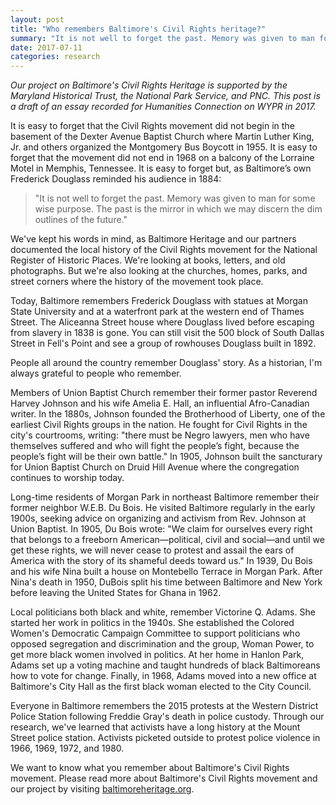 ```yaml
---
layout: post
title: "Who remembers Baltimore's Civil Rights heritage?"
summary: "It is not well to forget the past. Memory was given to man for some wise purpose. The past is the mirror in which we may discern the dim outlines of the future."
date: 2017-07-11
categories: research
---
```


*Our project on Baltimore's Civil Rights Heritage is supported by the Maryland Historical Trust, the National Park Service, and PNC. This post is a draft of an essay recorded for Humanities Connection on WYPR in 2017.*

It is easy to forget that the Civil Rights movement did not begin in the basement of the Dexter Avenue Baptist Church where Martin Luther King, Jr. and others organized the Montgomery Bus Boycott in 1955. It is easy to forget that the movement did not end in 1968 on a balcony of the Lorraine Motel in Memphis, Tennessee. It is easy to forget but, as Baltimore’s own Frederick Douglass reminded his audience in 1884:

> "It is not well to forget the past. Memory was given to man for some wise purpose. The past is the mirror in which we may discern the dim outlines of the future."

We've kept his words in mind, as Baltimore Heritage and our partners documented the local history of the Civil Rights movement for the National Register of Historic Places. We're looking at books, letters, and old photographs. But we're also looking at the churches, homes, parks, and street corners where the history of the movement took place.

Today, Baltimore remembers Frederick Douglass with statues at Morgan State University and at a waterfront park at the western end of Thames Street. The Aliceanna Street house where Douglass lived before escaping from slavery in 1838 is gone. You can still visit the 500 block of South Dallas Street in Fell's Point and see a group of rowhouses Douglass built in 1892.

People all around the country remember Douglass' story. As a historian, I'm always grateful to people who remember.

Members of Union Baptist Church remember their former pastor Reverend Harvey Johnson and his wife Amelia E. Hall, an influential Afro-Canadian writer. In the 1880s, Johnson founded the Brotherhood of Liberty, one of the earliest Civil Rights groups in the nation. He fought for Civil Rights in the city's courtrooms, writing: "there must be Negro lawyers, men who have themselves suffered and who will fight the people’s fight, because the people’s fight will be their own battle." In 1905, Johnson built the sancturary for Union Baptist Church on Druid Hill Avenue where the congregation continues to worship today.

Long-time residents of Morgan Park in northeast Baltimore remember their former neighbor W.E.B. Du Bois. He visited Baltimore regularly in the early 1900s, seeking advice on organizing and activism from Rev. Johnson at Union Baptist. In 1905, Du Bois wrote: "We claim for ourselves every right that belongs to a freeborn American—political, civil and social—and until we get these rights, we will never cease to protest and assail the ears of America with the story of its shameful deeds toward us." In 1939, Du Bois and his wife Nina built a house on Montebello Terrace in Morgan Park. After Nina's death in 1950, DuBois split his time between Baltimore and New York before leaving the United States for Ghana in 1962.

Local politicians both black and white, remember Victorine Q. Adams. She started her work in politics in the 1940s. She established the Colored Women's Democratic Campaign Committee to support politicians who opposed segregation and discrimination and the group, Woman Power, to get more black women involved in politics. At her home in Hanlon Park, Adams set up a voting machine and taught hundreds of black Baltimoreans how to vote for change. Finally, in 1968, Adams moved into a new office at Baltimore's City Hall as the first black woman elected to the City Council.

Everyone in Baltimore remembers the 2015 protests at the Western District Police Station following Freddie Gray's death in police custody. Through our research, we've learned that activists have a long history at the Mount Street police station. Activists picketed outside to protest police violence in 1966, 1969, 1972, and 1980.

We want to know what you remember about Baltimore's Civil Rights movement. Please read more about Baltimore's Civil Rights movement and our project by visiting [baltimoreheritage.org](https://baltimoreheritage.org/).